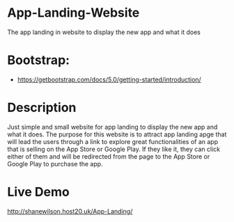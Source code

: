 # App-Landing-Website
The app landing in website to display the new app and what it does

# Bootstrap:
- https://getbootstrap.com/docs/5.0/getting-started/introduction/

# Description
Just simple and small website for app landing to display the new app and what it does. The purpose for this website is to attract app landing apge that will lead the users through a link to explore great functionalities of an app that is selling on the App Store or Google Play. If they like it, they can click either of them and will be redirected from the page to the App Store or Google Play to purchase the app.

# Live Demo
http://shanewilson.host20.uk/App-Landing/